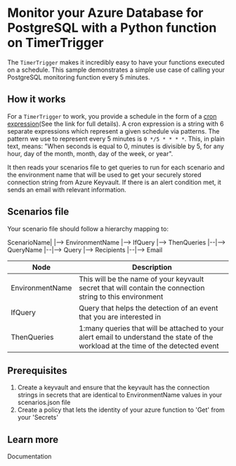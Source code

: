 # Monitor your Azure Database for PostgreSQL with a Python function on TimerTrigger

The `TimerTrigger` makes it incredibly easy to have your functions executed on a schedule. This sample demonstrates a simple use case of calling your PostgreSQL monitoring function every 5 minutes.

## How it works

For a `TimerTrigger` to work, you provide a schedule in the form of a [cron expression](https://en.wikipedia.org/wiki/Cron#CRON_expression)(See the link for full details). A cron expression is a string with 6 separate expressions which represent a given schedule via patterns. The pattern we use to represent every 5 minutes is `0 */5 * * * *`. This, in plain text, means: "When seconds is equal to 0, minutes is divisible by 5, for any hour, day of the month, month, day of the week, or year".

It then reads your scenarios file to get queries to run for each scenario and the environment name that will be used to get your securely stored connection string from Azure Keyvault. If there is an alert condition met, it sends an email with relevant information.

## Scenarios file
Your scenario file should follow a hierarchy mapping to:

ScenarioName|
|--> EnvironmentName
|--> IfQuery
|--> ThenQueries
|--|--> QueryName
|--|--> Query
|--> Recipients
|--|--> Email

|Node|Description|
|---|---|
|EnvironmentName| This will be the name of your keyvault secret that will contain the connection string to this environment|
|IfQuery| Query that helps the detection of an event that you are interested in|
|ThenQueries| 1:many queries that will be attached to your alert email to understand the state of the workload at the time of the detected event|

## Prerequisites

1. Create a keyvault and ensure that the keyvault has the connection strings in secrets that are identical to EnvironmentName values in your scenarios.json file
2. Create a policy that lets the identity of your azure function to 'Get' from your 'Secrets'



## Learn more

<TODO> Documentation